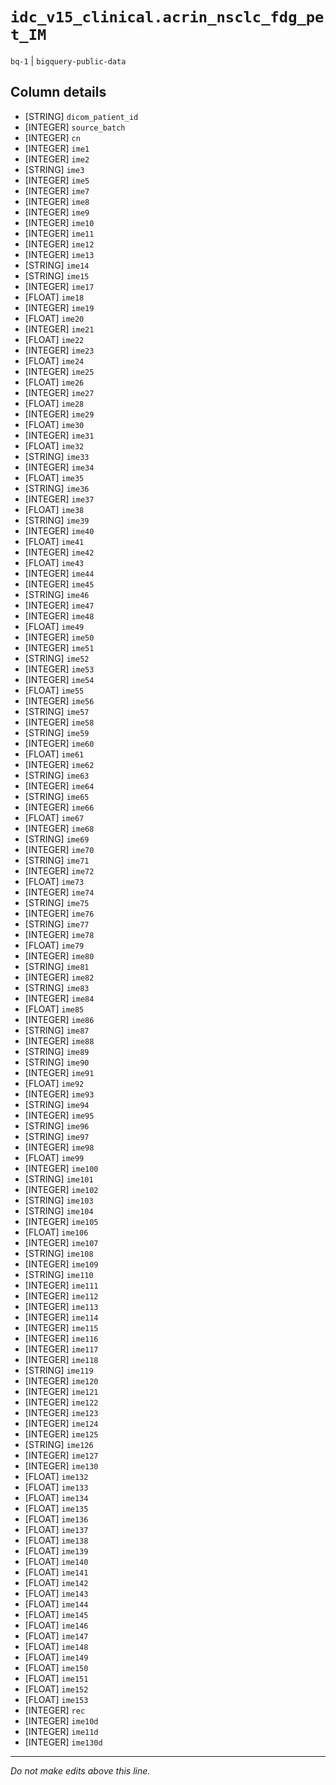 # `idc_v15_clinical.acrin_nsclc_fdg_pet_IM`
`bq-1` | `bigquery-public-data`

## Column details
* [STRING]    `dicom_patient_id`
* [INTEGER]   `source_batch`
* [INTEGER]   `cn`
* [INTEGER]   `ime1`
* [INTEGER]   `ime2`
* [STRING]    `ime3`
* [INTEGER]   `ime5`
* [INTEGER]   `ime7`
* [INTEGER]   `ime8`
* [INTEGER]   `ime9`
* [INTEGER]   `ime10`
* [INTEGER]   `ime11`
* [INTEGER]   `ime12`
* [INTEGER]   `ime13`
* [STRING]    `ime14`
* [STRING]    `ime15`
* [INTEGER]   `ime17`
* [FLOAT]     `ime18`
* [INTEGER]   `ime19`
* [FLOAT]     `ime20`
* [INTEGER]   `ime21`
* [FLOAT]     `ime22`
* [INTEGER]   `ime23`
* [FLOAT]     `ime24`
* [INTEGER]   `ime25`
* [FLOAT]     `ime26`
* [INTEGER]   `ime27`
* [FLOAT]     `ime28`
* [INTEGER]   `ime29`
* [FLOAT]     `ime30`
* [INTEGER]   `ime31`
* [FLOAT]     `ime32`
* [STRING]    `ime33`
* [INTEGER]   `ime34`
* [FLOAT]     `ime35`
* [STRING]    `ime36`
* [INTEGER]   `ime37`
* [FLOAT]     `ime38`
* [STRING]    `ime39`
* [INTEGER]   `ime40`
* [FLOAT]     `ime41`
* [INTEGER]   `ime42`
* [FLOAT]     `ime43`
* [INTEGER]   `ime44`
* [INTEGER]   `ime45`
* [STRING]    `ime46`
* [INTEGER]   `ime47`
* [INTEGER]   `ime48`
* [FLOAT]     `ime49`
* [INTEGER]   `ime50`
* [INTEGER]   `ime51`
* [STRING]    `ime52`
* [INTEGER]   `ime53`
* [INTEGER]   `ime54`
* [FLOAT]     `ime55`
* [INTEGER]   `ime56`
* [STRING]    `ime57`
* [INTEGER]   `ime58`
* [STRING]    `ime59`
* [INTEGER]   `ime60`
* [FLOAT]     `ime61`
* [INTEGER]   `ime62`
* [STRING]    `ime63`
* [INTEGER]   `ime64`
* [STRING]    `ime65`
* [INTEGER]   `ime66`
* [FLOAT]     `ime67`
* [INTEGER]   `ime68`
* [STRING]    `ime69`
* [INTEGER]   `ime70`
* [STRING]    `ime71`
* [INTEGER]   `ime72`
* [FLOAT]     `ime73`
* [INTEGER]   `ime74`
* [STRING]    `ime75`
* [INTEGER]   `ime76`
* [STRING]    `ime77`
* [INTEGER]   `ime78`
* [FLOAT]     `ime79`
* [INTEGER]   `ime80`
* [STRING]    `ime81`
* [INTEGER]   `ime82`
* [STRING]    `ime83`
* [INTEGER]   `ime84`
* [FLOAT]     `ime85`
* [INTEGER]   `ime86`
* [STRING]    `ime87`
* [INTEGER]   `ime88`
* [STRING]    `ime89`
* [STRING]    `ime90`
* [INTEGER]   `ime91`
* [FLOAT]     `ime92`
* [INTEGER]   `ime93`
* [STRING]    `ime94`
* [INTEGER]   `ime95`
* [STRING]    `ime96`
* [STRING]    `ime97`
* [INTEGER]   `ime98`
* [FLOAT]     `ime99`
* [INTEGER]   `ime100`
* [STRING]    `ime101`
* [INTEGER]   `ime102`
* [STRING]    `ime103`
* [STRING]    `ime104`
* [INTEGER]   `ime105`
* [FLOAT]     `ime106`
* [INTEGER]   `ime107`
* [STRING]    `ime108`
* [INTEGER]   `ime109`
* [STRING]    `ime110`
* [INTEGER]   `ime111`
* [INTEGER]   `ime112`
* [INTEGER]   `ime113`
* [INTEGER]   `ime114`
* [INTEGER]   `ime115`
* [INTEGER]   `ime116`
* [INTEGER]   `ime117`
* [INTEGER]   `ime118`
* [STRING]    `ime119`
* [INTEGER]   `ime120`
* [INTEGER]   `ime121`
* [INTEGER]   `ime122`
* [INTEGER]   `ime123`
* [INTEGER]   `ime124`
* [INTEGER]   `ime125`
* [STRING]    `ime126`
* [INTEGER]   `ime127`
* [INTEGER]   `ime130`
* [FLOAT]     `ime132`
* [FLOAT]     `ime133`
* [FLOAT]     `ime134`
* [FLOAT]     `ime135`
* [FLOAT]     `ime136`
* [FLOAT]     `ime137`
* [FLOAT]     `ime138`
* [FLOAT]     `ime139`
* [FLOAT]     `ime140`
* [FLOAT]     `ime141`
* [FLOAT]     `ime142`
* [FLOAT]     `ime143`
* [FLOAT]     `ime144`
* [FLOAT]     `ime145`
* [FLOAT]     `ime146`
* [FLOAT]     `ime147`
* [FLOAT]     `ime148`
* [FLOAT]     `ime149`
* [FLOAT]     `ime150`
* [FLOAT]     `ime151`
* [FLOAT]     `ime152`
* [FLOAT]     `ime153`
* [INTEGER]   `rec`
* [INTEGER]   `ime10d`
* [INTEGER]   `ime11d`
* [INTEGER]   `ime130d`

-------------------------------------------------------------------------------
*Do not make edits above this line.*
